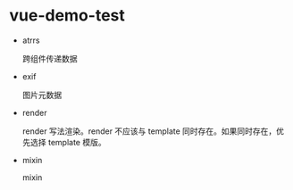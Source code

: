 # vue-demo-test

- atrrs

  跨组件传递数据

- exif

  图片元数据

- render

  render 写法渲染。render 不应该与 template 同时存在。如果同时存在，优先选择 template 模版。

- mixin

  mixin
